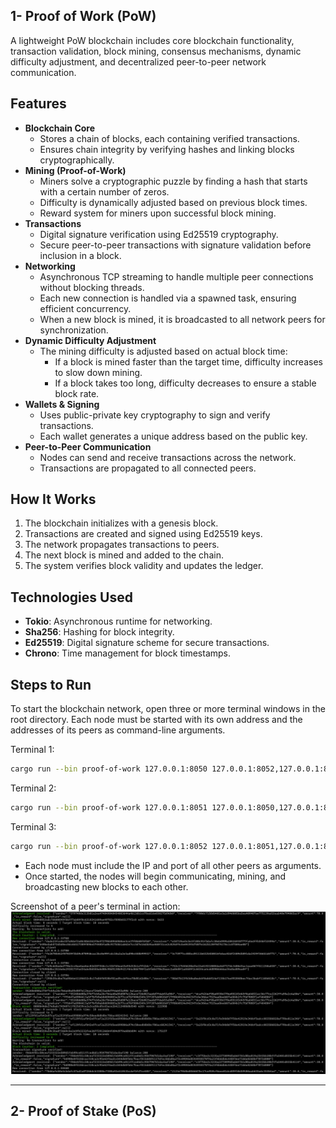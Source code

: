

## 1- Proof of Work (PoW)
A lightweight PoW blockchain includes core blockchain functionality, transaction validation, block mining, consensus mechanisms, dynamic difficulty adjustment, and decentralized peer-to-peer network communication.

## Features  

- **Blockchain Core**  
  - Stores a chain of blocks, each containing verified transactions.  
  - Ensures chain integrity by verifying hashes and linking blocks cryptographically.  
- **Mining (Proof-of-Work)**  
  - Miners solve a cryptographic puzzle by finding a hash that starts with a certain number of zeros.  
  - Difficulty is dynamically adjusted based on previous block times.  
  - Reward system for miners upon successful block mining.  
- **Transactions**  
  - Digital signature verification using Ed25519 cryptography.  
  - Secure peer-to-peer transactions with signature validation before inclusion in a block.  
- **Networking**  
  - Asynchronous TCP streaming to handle multiple peer connections without blocking threads.  
  - Each new connection is handled via a spawned task, ensuring efficient concurrency.  
  - When a new block is mined, it is broadcasted to all network peers for synchronization.  
- **Dynamic Difficulty Adjustment**  
  - The mining difficulty is adjusted based on actual block time:  
    - If a block is mined faster than the target time, difficulty increases to slow down mining.  
    - If a block takes too long, difficulty decreases to ensure a stable block rate.  
- **Wallets & Signing**  
  - Uses public-private key cryptography to sign and verify transactions.  
  - Each wallet generates a unique address based on the public key.  
- **Peer-to-Peer Communication**  
  - Nodes can send and receive transactions across the network.  
  - Transactions are propagated to all connected peers.  

## How It Works

1. The blockchain initializes with a genesis block.
2. Transactions are created and signed using Ed25519 keys.
3. The network propagates transactions to peers.
4. The next block is mined and added to the chain.
5. The system verifies block validity and updates the ledger.

## Technologies Used

- **Tokio**: Asynchronous runtime for networking.
- **Sha256**: Hashing for block integrity.
- **Ed25519**: Digital signature scheme for secure transactions.
- **Chrono**: Time management for block timestamps.

## Steps to Run  

To start the blockchain network, open three or more terminal windows in the root directory. 
Each node must be started with its own address and the addresses of its peers as command-line arguments.  

Terminal 1:  
```sh
cargo run --bin proof-of-work 127.0.0.1:8050 127.0.0.1:8052,127.0.0.1:8051
```  

Terminal 2:  
```sh
cargo run --bin proof-of-work 127.0.0.1:8051 127.0.0.1:8050,127.0.0.1:8052
```  

Terminal 3:  
```sh
cargo run --bin proof-of-work 127.0.0.1:8052 127.0.0.1:8051,127.0.0.1:8050
```  

- Each node must include the IP and port of all other peers as arguments.  
- Once started, the nodes will begin communicating, mining, and broadcasting new blocks to each other.  

Screenshot of a peer's terminal in action:  
![proof-of-work-terminal](https://github.com/playtime-1967/play-chain/blob/master/raw/proof-of-work-terminal.jpg)


----------------------------------------------------------------------------------

## 2- Proof of Stake (PoS)
